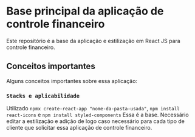 # Base principal da aplicação de controle financeiro

Este repositório é a base da aplicação e estilização em React JS para controle financeiro.

## Conceitos importantes

Alguns conceitos importantes sobre essa aplicação:

### `Stacks e aplicabilidade`

Utilizado `npmx create-react-app "nome-da-pasta-usada"`, `npm install react-icons` e `npm install styled-components`
Essa é a base. Necessário editar a estilização e adição de logo caso necessário
para cada tipo de cliente que solicitar essa aplicação de controle financeiro.